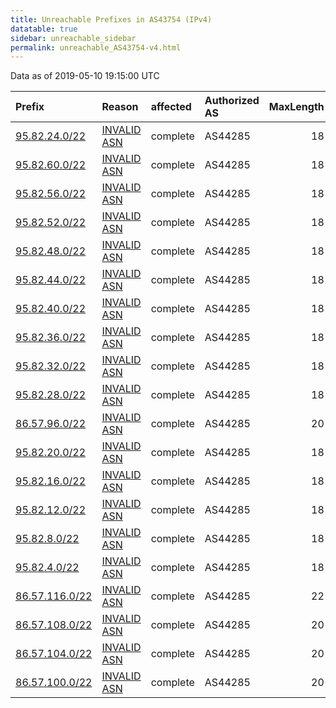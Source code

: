 ```yaml
---
title: Unreachable Prefixes in AS43754 (IPv4)
datatable: true
sidebar: unreachable_sidebar
permalink: unreachable_AS43754-v4.html
---
```


Data as of 2019-05-10 19:15:00 UTC


<div class="datatable-begin"></div>

| Prefix                                                 | Reason                                                                                                | affected   | Authorized AS   |   MaxLength | Anchor                                         |   unreachable /24s |
|:-------------------------------------------------------|:------------------------------------------------------------------------------------------------------|:-----------|:----------------|------------:|:-----------------------------------------------|-------------------:|
| [95.82.24.0/22](https://stat.ripe.net/95.82.24.0/22)   | [INVALID ASN](https://rpki-validator.ripe.net/announcement-preview?asn=AS43754&prefix=95.82.24.0/22)  | complete   | AS44285         |          18 | [RIPE](unreachable_RIPE_NCC_RPKI_Root-v4.html) |                  4 |
| [95.82.60.0/22](https://stat.ripe.net/95.82.60.0/22)   | [INVALID ASN](https://rpki-validator.ripe.net/announcement-preview?asn=AS43754&prefix=95.82.60.0/22)  | complete   | AS44285         |          18 | [RIPE](unreachable_RIPE_NCC_RPKI_Root-v4.html) |                  4 |
| [95.82.56.0/22](https://stat.ripe.net/95.82.56.0/22)   | [INVALID ASN](https://rpki-validator.ripe.net/announcement-preview?asn=AS43754&prefix=95.82.56.0/22)  | complete   | AS44285         |          18 | [RIPE](unreachable_RIPE_NCC_RPKI_Root-v4.html) |                  4 |
| [95.82.52.0/22](https://stat.ripe.net/95.82.52.0/22)   | [INVALID ASN](https://rpki-validator.ripe.net/announcement-preview?asn=AS43754&prefix=95.82.52.0/22)  | complete   | AS44285         |          18 | [RIPE](unreachable_RIPE_NCC_RPKI_Root-v4.html) |                  4 |
| [95.82.48.0/22](https://stat.ripe.net/95.82.48.0/22)   | [INVALID ASN](https://rpki-validator.ripe.net/announcement-preview?asn=AS43754&prefix=95.82.48.0/22)  | complete   | AS44285         |          18 | [RIPE](unreachable_RIPE_NCC_RPKI_Root-v4.html) |                  4 |
| [95.82.44.0/22](https://stat.ripe.net/95.82.44.0/22)   | [INVALID ASN](https://rpki-validator.ripe.net/announcement-preview?asn=AS43754&prefix=95.82.44.0/22)  | complete   | AS44285         |          18 | [RIPE](unreachable_RIPE_NCC_RPKI_Root-v4.html) |                  4 |
| [95.82.40.0/22](https://stat.ripe.net/95.82.40.0/22)   | [INVALID ASN](https://rpki-validator.ripe.net/announcement-preview?asn=AS43754&prefix=95.82.40.0/22)  | complete   | AS44285         |          18 | [RIPE](unreachable_RIPE_NCC_RPKI_Root-v4.html) |                  4 |
| [95.82.36.0/22](https://stat.ripe.net/95.82.36.0/22)   | [INVALID ASN](https://rpki-validator.ripe.net/announcement-preview?asn=AS43754&prefix=95.82.36.0/22)  | complete   | AS44285         |          18 | [RIPE](unreachable_RIPE_NCC_RPKI_Root-v4.html) |                  4 |
| [95.82.32.0/22](https://stat.ripe.net/95.82.32.0/22)   | [INVALID ASN](https://rpki-validator.ripe.net/announcement-preview?asn=AS43754&prefix=95.82.32.0/22)  | complete   | AS44285         |          18 | [RIPE](unreachable_RIPE_NCC_RPKI_Root-v4.html) |                  4 |
| [95.82.28.0/22](https://stat.ripe.net/95.82.28.0/22)   | [INVALID ASN](https://rpki-validator.ripe.net/announcement-preview?asn=AS43754&prefix=95.82.28.0/22)  | complete   | AS44285         |          18 | [RIPE](unreachable_RIPE_NCC_RPKI_Root-v4.html) |                  4 |
| [86.57.96.0/22](https://stat.ripe.net/86.57.96.0/22)   | [INVALID ASN](https://rpki-validator.ripe.net/announcement-preview?asn=AS43754&prefix=86.57.96.0/22)  | complete   | AS44285         |          20 | [RIPE](unreachable_RIPE_NCC_RPKI_Root-v4.html) |                  4 |
| [95.82.20.0/22](https://stat.ripe.net/95.82.20.0/22)   | [INVALID ASN](https://rpki-validator.ripe.net/announcement-preview?asn=AS43754&prefix=95.82.20.0/22)  | complete   | AS44285         |          18 | [RIPE](unreachable_RIPE_NCC_RPKI_Root-v4.html) |                  4 |
| [95.82.16.0/22](https://stat.ripe.net/95.82.16.0/22)   | [INVALID ASN](https://rpki-validator.ripe.net/announcement-preview?asn=AS43754&prefix=95.82.16.0/22)  | complete   | AS44285         |          18 | [RIPE](unreachable_RIPE_NCC_RPKI_Root-v4.html) |                  4 |
| [95.82.12.0/22](https://stat.ripe.net/95.82.12.0/22)   | [INVALID ASN](https://rpki-validator.ripe.net/announcement-preview?asn=AS43754&prefix=95.82.12.0/22)  | complete   | AS44285         |          18 | [RIPE](unreachable_RIPE_NCC_RPKI_Root-v4.html) |                  4 |
| [95.82.8.0/22](https://stat.ripe.net/95.82.8.0/22)     | [INVALID ASN](https://rpki-validator.ripe.net/announcement-preview?asn=AS43754&prefix=95.82.8.0/22)   | complete   | AS44285         |          18 | [RIPE](unreachable_RIPE_NCC_RPKI_Root-v4.html) |                  4 |
| [95.82.4.0/22](https://stat.ripe.net/95.82.4.0/22)     | [INVALID ASN](https://rpki-validator.ripe.net/announcement-preview?asn=AS43754&prefix=95.82.4.0/22)   | complete   | AS44285         |          18 | [RIPE](unreachable_RIPE_NCC_RPKI_Root-v4.html) |                  4 |
| [86.57.116.0/22](https://stat.ripe.net/86.57.116.0/22) | [INVALID ASN](https://rpki-validator.ripe.net/announcement-preview?asn=AS43754&prefix=86.57.116.0/22) | complete   | AS44285         |          22 | [RIPE](unreachable_RIPE_NCC_RPKI_Root-v4.html) |                  4 |
| [86.57.108.0/22](https://stat.ripe.net/86.57.108.0/22) | [INVALID ASN](https://rpki-validator.ripe.net/announcement-preview?asn=AS43754&prefix=86.57.108.0/22) | complete   | AS44285         |          20 | [RIPE](unreachable_RIPE_NCC_RPKI_Root-v4.html) |                  4 |
| [86.57.104.0/22](https://stat.ripe.net/86.57.104.0/22) | [INVALID ASN](https://rpki-validator.ripe.net/announcement-preview?asn=AS43754&prefix=86.57.104.0/22) | complete   | AS44285         |          20 | [RIPE](unreachable_RIPE_NCC_RPKI_Root-v4.html) |                  4 |
| [86.57.100.0/22](https://stat.ripe.net/86.57.100.0/22) | [INVALID ASN](https://rpki-validator.ripe.net/announcement-preview?asn=AS43754&prefix=86.57.100.0/22) | complete   | AS44285         |          20 | [RIPE](unreachable_RIPE_NCC_RPKI_Root-v4.html) |                  4 |

<div class="datatable-end"></div>